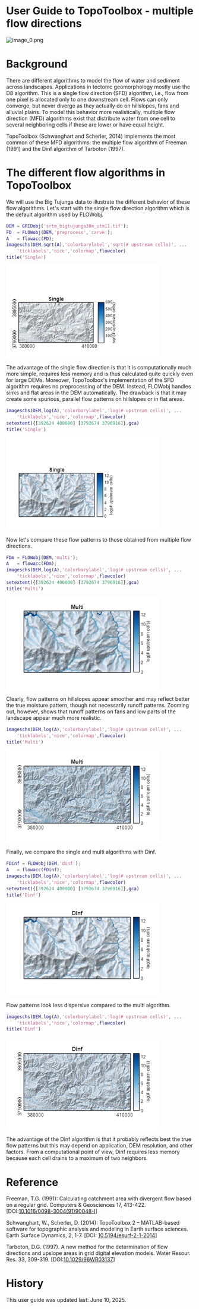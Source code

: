 
# User Guide to TopoToolbox \- multiple flow directions

![image_0.png](usersguide_3_mfd_media/image_0.png)

# Background

There are different algorithms to model the flow of water and sediment across landscapes. Applications in tectonic geomorphology mostly use the D8 algorithm. This is a single flow direction (SFD) algorithm, i.e., flow from one pixel is allocated only to one downstream cell. Flows can only converge, but never diverge as they actually do on hillslopes, fans and alluvial plains. To model this behavior more realistically, multiple flow direction (MFD) algorithms exist that distribute water from one cell to several neighboring cells if these are lower or have equal height. 


TopoToolbox (Schwanghart and Scherler, 2014) implements the most common of these MFD algorithms: the multiple flow algorithm of Freeman (1991) and the Dinf algorithm of Tarboton (1997).

# The different flow algorithms in TopoToolbox

We will use the Big Tujunga data to illustrate the different behavior of these flow algorithms. Let's start with the single flow direction algorithm which is the default algorithm used by FLOWobj. 

```matlab
DEM = GRIDobj('srtm_bigtujunga30m_utm11.tif');
FD  = FLOWobj(DEM,'preprocess','carve');
A   = flowacc(FD);
imageschs(DEM,sqrt(A),'colorbarylabel','sqrt(# upstream cells)', ...
    'ticklabels','nice','colormap',flowcolor)
title('Single')
```

![figure_0.png](usersguide_3_mfd_media/figure_0.png)

The advantage of the single flow direction is that it is computationally much more simple, requires less memory and is thus calculated quite quickly even for large DEMs. Moreover, TopoToolbox's implementation of the SFD algorithm requires no preprocessing of the DEM. Instead, FLOWobj handles sinks and flat areas in the DEM automatically. The drawback is that it may create some spurious, parallel flow patterns on hillslopes or in flat areas. 

```matlab
imageschs(DEM,log(A),'colorbarylabel','log(# upstream cells)', ...
    'ticklabels','nice','colormap',flowcolor)
setextent({[392624 400000] [3792674 3796916]},gca)
title('Single')
```

![figure_1.png](usersguide_3_mfd_media/figure_1.png)

Now let's compare these flow patterns to those obtained from multiple flow directions. 

```matlab
FDm = FLOWobj(DEM,'multi');
A   = flowacc(FDm);
imageschs(DEM,log(A),'colorbarylabel','log(# upstream cells)', ...
    'ticklabels','nice','colormap',flowcolor)
setextent({[392624 400000] [3792674 3796916]},gca)
title('Multi')
```

![figure_2.png](usersguide_3_mfd_media/figure_2.png)

Clearly, flow patterns on hillslopes appear smoother and may reflect better the true moisture pattern, though not necessarily runoff patterns. Zooming out, however, shows that runoff patterns on fans and low parts of the landscape appear much more realistic. 

```matlab
imageschs(DEM,log(A),'colorbarylabel','log(# upstream cells)', ...
    'ticklabels','nice','colormap',flowcolor)
title('Multi')
```

![figure_3.png](usersguide_3_mfd_media/figure_3.png)

Finally, we compare the single and multi algorithms with Dinf.

```matlab
FDinf = FLOWobj(DEM,'dinf');
A   = flowacc(FDinf);
imageschs(DEM,log(A),'colorbarylabel','log(# upstream cells)', ...
    'ticklabels','nice','colormap',flowcolor)
setextent({[392624 400000] [3792674 3796916]},gca)
title('Dinf')
```

![figure_4.png](usersguide_3_mfd_media/figure_4.png)

Flow patterns look less dispersive compared to the multi algorithm.

```matlab
imageschs(DEM,log(A),'colorbarylabel','log(# upstream cells)', ...
    'ticklabels','nice','colormap',flowcolor)
title('Dinf')
```

![figure_5.png](usersguide_3_mfd_media/figure_5.png)

The advantage of the Dinf algorithm is that it probably reflects best the true flow patterns but this may depend on application, DEM resolution, and other factors. From a computational point of view, Dinf requires less memory because each cell drains to a maximum of two neighbors.

# Reference

Freeman, T.G. (1991): Calculating catchment area with divergent flow based on a regular grid. Computers & Geosciences 17, 413\-422. \[DOI:[10.1016/0098\-3004(91)90048\-I](https://doi.org/10.1016/0098-3004(91)90048-I)\]


Schwanghart, W., Scherler, D. (2014): TopoToolbox 2 – MATLAB\-based software for topographic analysis and modeling in Earth surface sciences. Earth Surface Dynamics, 2, 1\-7. \[DOI: [10.5194/esurf\-2\-1\-2014](http://dx.doi.org/10.5194/esurf-2-1-2014)\]


Tarboton, D.G. (1997). A new method for the determination of flow directions and upslope areas in grid digital elevation models. Water Resour. Res. 33, 309\-319. \[DOI:[10.1029/96WR03137](https://doi.org/10.1029/96WR03137)\]

# History

This user guide was updated last: June 10, 2025.

